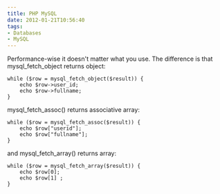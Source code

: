 ```yaml
---
title: PHP MySQL
date: 2012-01-21T10:56:40
tags: 
- Databases
- MySQL
---
```


Performance-wise it doesn't matter what you use. The difference is that mysql_fetch_object returns object:

~~~
while ($row = mysql_fetch_object($result)) {
    echo $row->user_id;
    echo $row->fullname;
}
~~~

mysql_fetch_assoc() returns associative array:

~~~
while ($row = mysql_fetch_assoc($result)) {
    echo $row["userid"];
    echo $row["fullname"];
}
~~~

and mysql_fetch_array() returns array:

~~~
while ($row = mysql_fetch_array($result)) {
    echo $row[0];
    echo $row[1] ;
}
~~~
